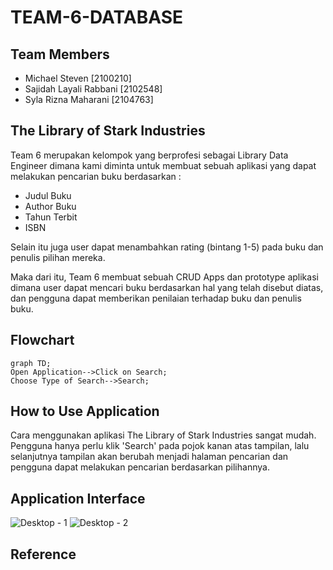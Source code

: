 # TEAM-6-DATABASE

## Team Members
- Michael Steven [2100210]
- Sajidah Layali Rabbani [2102548]
- Syla Rizna Maharani [2104763]

## The Library of Stark Industries
Team 6 merupakan kelompok yang berprofesi sebagai Library Data Engineer dimana kami diminta untuk membuat sebuah aplikasi yang dapat melakukan pencarian buku berdasarkan :
- Judul Buku
- Author Buku
- Tahun Terbit
- ISBN

Selain itu juga user dapat menambahkan rating (bintang 1-5) pada buku dan penulis pilihan mereka.

Maka dari itu, Team 6 membuat sebuah CRUD Apps dan prototype aplikasi dimana user dapat mencari buku berdasarkan hal yang telah disebut diatas, dan pengguna dapat memberikan penilaian terhadap buku dan penulis buku.

## Flowchart

``` mermaid
graph TD;
Open Application-->Click on Search;
Choose Type of Search-->Search;
``` 

## How to Use Application
Cara menggunakan aplikasi The Library of Stark Industries sangat mudah. Pengguna hanya perlu klik 'Search' pada pojok kanan atas tampilan, lalu selanjutnya tampilan akan berubah menjadi halaman pencarian dan pengguna dapat melakukan pencarian berdasarkan pilihannya.

## Application Interface
![Desktop - 1](https://user-images.githubusercontent.com/95521673/172848868-9870780f-2cf7-4ab2-b86b-c1568c21aa35.png)
![Desktop - 2](https://user-images.githubusercontent.com/95521673/172848898-ccc933cd-eef9-4031-a990-c92d20aef894.png)

## Reference
